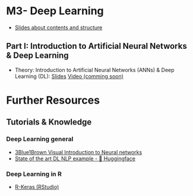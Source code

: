 # M3- Deep Learning

- [Slides about contents and structure](static/m3_structure.pdf)

## Part I: Introduction to Artificial Neural Networks & Deep Learning

* Theory: Introduction to Artificial Neural Networks (ANNs) & Deep Learning (DL): [Slides](https://sds-aau.github.io/SDS-master/M3/notebooks/ANN_intro.html) [Video (comming soon)](xxx)

# Further Resources


 
## Tutorials & Knowledge

### Deep Learning general

 * [3Blue1Brown Visual Introduction to Neural networks]( https://www.youtube.com/playlist?list=PLZHQObOWTQDNU6R1_67000Dx_ZCJB-3pi)
 * [State of the art DL NLP example - :hugs: Huggingface](https://huggingface.co/)
 
### Deep Learning in R

* [R-Keras (RStudio)](https://keras.rstudio.com/)
